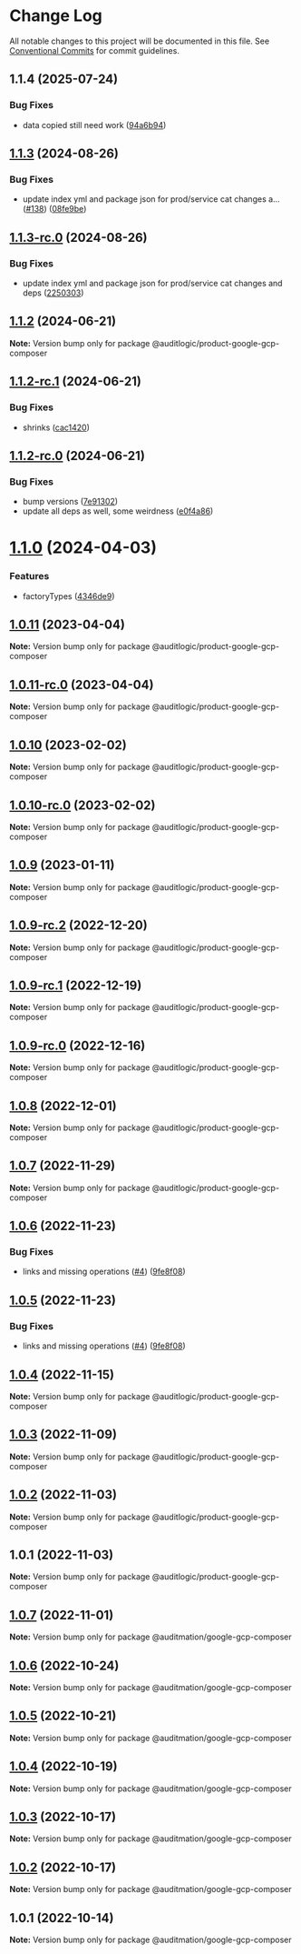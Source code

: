 # Change Log

All notable changes to this project will be documented in this file.
See [Conventional Commits](https://conventionalcommits.org) for commit guidelines.

## 1.1.4 (2025-07-24)


### Bug Fixes

* data copied still need work ([94a6b94](https://github.com/zerobias-org/product/commit/94a6b942fb0516367548599d739529536132755a))





## [1.1.3](https://github.com/auditlogic/product/compare/@auditlogic/product-google-gcp-composer@1.1.2...@auditlogic/product-google-gcp-composer@1.1.3) (2024-08-26)


### Bug Fixes

* update index yml and package json for prod/service cat changes a… ([#138](https://github.com/auditlogic/product/issues/138)) ([08fe9be](https://github.com/auditlogic/product/commit/08fe9beb1c8457462a19bc69caa02e6212d97e1a))





## [1.1.3-rc.0](https://github.com/auditlogic/product/compare/@auditlogic/product-google-gcp-composer@1.1.2...@auditlogic/product-google-gcp-composer@1.1.3-rc.0) (2024-08-26)


### Bug Fixes

* update index yml and package json for prod/service cat changes and deps ([2250303](https://github.com/auditlogic/product/commit/225030363a363608240135b7ebed386b28f01e4b))





## [1.1.2](https://github.com/auditlogic/product/compare/@auditlogic/product-google-gcp-composer@1.1.2-rc.1...@auditlogic/product-google-gcp-composer@1.1.2) (2024-06-21)

**Note:** Version bump only for package @auditlogic/product-google-gcp-composer





## [1.1.2-rc.1](https://github.com/auditlogic/product/compare/@auditlogic/product-google-gcp-composer@1.1.2-rc.0...@auditlogic/product-google-gcp-composer@1.1.2-rc.1) (2024-06-21)


### Bug Fixes

* shrinks ([cac1420](https://github.com/auditlogic/product/commit/cac14200fefcd8183ab69fe89a47bd3f70f563e9))





## [1.1.2-rc.0](https://github.com/auditlogic/product/compare/@auditlogic/product-google-gcp-composer@1.1.0...@auditlogic/product-google-gcp-composer@1.1.2-rc.0) (2024-06-21)


### Bug Fixes

* bump versions ([7e91302](https://github.com/auditlogic/product/commit/7e913023b8b312150ed7762c32fbbe616be71de5))
* update all deps as well, some weirdness ([e0f4a86](https://github.com/auditlogic/product/commit/e0f4a864714e2d3de6bbf3da014d5312fe53be2f))





# [1.1.0](https://github.com/auditlogic/product/compare/@auditlogic/product-google-gcp-composer@1.0.11...@auditlogic/product-google-gcp-composer@1.1.0) (2024-04-03)


### Features

* factoryTypes ([4346de9](https://github.com/auditlogic/product/commit/4346de92693aee892fccf725338ffc7b80ab182b))





## [1.0.11](https://github.com/auditlogic/product/compare/@auditlogic/product-google-gcp-composer@1.0.10...@auditlogic/product-google-gcp-composer@1.0.11) (2023-04-04)

**Note:** Version bump only for package @auditlogic/product-google-gcp-composer





## [1.0.11-rc.0](https://github.com/auditlogic/product/compare/@auditlogic/product-google-gcp-composer@1.0.10...@auditlogic/product-google-gcp-composer@1.0.11-rc.0) (2023-04-04)

**Note:** Version bump only for package @auditlogic/product-google-gcp-composer





## [1.0.10](https://github.com/auditlogic/product/compare/@auditlogic/product-google-gcp-composer@1.0.9...@auditlogic/product-google-gcp-composer@1.0.10) (2023-02-02)

**Note:** Version bump only for package @auditlogic/product-google-gcp-composer





## [1.0.10-rc.0](https://github.com/auditlogic/product/compare/@auditlogic/product-google-gcp-composer@1.0.9...@auditlogic/product-google-gcp-composer@1.0.10-rc.0) (2023-02-02)

**Note:** Version bump only for package @auditlogic/product-google-gcp-composer





## [1.0.9](https://github.com/auditlogic/product/compare/@auditlogic/product-google-gcp-composer@1.0.9-rc.2...@auditlogic/product-google-gcp-composer@1.0.9) (2023-01-11)

**Note:** Version bump only for package @auditlogic/product-google-gcp-composer





## [1.0.9-rc.2](https://github.com/auditlogic/product/compare/@auditlogic/product-google-gcp-composer@1.0.8...@auditlogic/product-google-gcp-composer@1.0.9-rc.2) (2022-12-20)

**Note:** Version bump only for package @auditlogic/product-google-gcp-composer





## [1.0.9-rc.1](https://github.com/auditlogic/product/compare/@auditlogic/product-google-gcp-composer@1.0.8...@auditlogic/product-google-gcp-composer@1.0.9-rc.1) (2022-12-19)

**Note:** Version bump only for package @auditlogic/product-google-gcp-composer





## [1.0.9-rc.0](https://github.com/auditlogic/product/compare/@auditlogic/product-google-gcp-composer@1.0.8...@auditlogic/product-google-gcp-composer@1.0.9-rc.0) (2022-12-16)

**Note:** Version bump only for package @auditlogic/product-google-gcp-composer





## [1.0.8](https://github.com/auditlogic/product/compare/@auditlogic/product-google-gcp-composer@1.0.7...@auditlogic/product-google-gcp-composer@1.0.8) (2022-12-01)

**Note:** Version bump only for package @auditlogic/product-google-gcp-composer





## [1.0.7](https://github.com/auditlogic/product/compare/@auditlogic/product-google-gcp-composer@1.0.6...@auditlogic/product-google-gcp-composer@1.0.7) (2022-11-29)

**Note:** Version bump only for package @auditlogic/product-google-gcp-composer





## [1.0.6](https://github.com/auditlogic/product/compare/@auditlogic/product-google-gcp-composer@1.0.4...@auditlogic/product-google-gcp-composer@1.0.6) (2022-11-23)


### Bug Fixes

* links and missing operations ([#4](https://github.com/auditlogic/product/issues/4)) ([9fe8f08](https://github.com/auditlogic/product/commit/9fe8f08fe7c57fdb79f991ac35bd6ac2e7dcad38))





## [1.0.5](https://github.com/auditlogic/product/compare/@auditlogic/product-google-gcp-composer@1.0.4...@auditlogic/product-google-gcp-composer@1.0.5) (2022-11-23)


### Bug Fixes

* links and missing operations ([#4](https://github.com/auditlogic/product/issues/4)) ([9fe8f08](https://github.com/auditlogic/product/commit/9fe8f08fe7c57fdb79f991ac35bd6ac2e7dcad38))





## [1.0.4](https://github.com/auditlogic/product/compare/@auditlogic/product-google-gcp-composer@1.0.3...@auditlogic/product-google-gcp-composer@1.0.4) (2022-11-15)

**Note:** Version bump only for package @auditlogic/product-google-gcp-composer





## [1.0.3](https://github.com/auditlogic/product/compare/@auditlogic/product-google-gcp-composer@1.0.2...@auditlogic/product-google-gcp-composer@1.0.3) (2022-11-09)

**Note:** Version bump only for package @auditlogic/product-google-gcp-composer





## [1.0.2](https://github.com/auditlogic/product/compare/@auditlogic/product-google-gcp-composer@1.0.1...@auditlogic/product-google-gcp-composer@1.0.2) (2022-11-03)

**Note:** Version bump only for package @auditlogic/product-google-gcp-composer





## 1.0.1 (2022-11-03)

**Note:** Version bump only for package @auditlogic/product-google-gcp-composer





## [1.0.7](https://github.com/auditmation/store-content/compare/@auditmation/google-gcp-composer@1.0.6...@auditmation/google-gcp-composer@1.0.7) (2022-11-01)

**Note:** Version bump only for package @auditmation/google-gcp-composer





## [1.0.6](https://github.com/auditmation/store-content/compare/@auditmation/google-gcp-composer@1.0.5...@auditmation/google-gcp-composer@1.0.6) (2022-10-24)

**Note:** Version bump only for package @auditmation/google-gcp-composer





## [1.0.5](https://github.com/auditmation/store-content/compare/@auditmation/google-gcp-composer@1.0.4...@auditmation/google-gcp-composer@1.0.5) (2022-10-21)

**Note:** Version bump only for package @auditmation/google-gcp-composer





## [1.0.4](https://github.com/auditmation/store-content/compare/@auditmation/google-gcp-composer@1.0.3...@auditmation/google-gcp-composer@1.0.4) (2022-10-19)

**Note:** Version bump only for package @auditmation/google-gcp-composer





## [1.0.3](https://github.com/auditmation/store-content/compare/@auditmation/google-gcp-composer@1.0.2...@auditmation/google-gcp-composer@1.0.3) (2022-10-17)

**Note:** Version bump only for package @auditmation/google-gcp-composer





## [1.0.2](https://github.com/auditmation/store-content/compare/@auditmation/google-gcp-composer@1.0.1...@auditmation/google-gcp-composer@1.0.2) (2022-10-17)

**Note:** Version bump only for package @auditmation/google-gcp-composer





## 1.0.1 (2022-10-14)

**Note:** Version bump only for package @auditmation/google-gcp-composer

